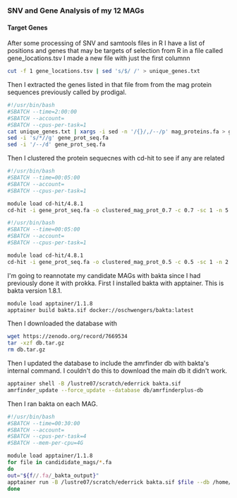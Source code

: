 ### SNV and Gene Analysis of my 12 MAGs

#### Target Genes

After some processing of SNV and samtools files in R I have a list of positions and genes that may be targets of selection from R in a file called gene_locations.tsv 
I made a new file with just the first columnn

```bash
cut -f 1 gene_locations.tsv | sed 's/$/ /' > unique_genes.txt
```

Then I extracted the genes listed in that file from from the mag protein sequences previously called by prodigal. 

```bash
#!/usr/bin/bash
#SBATCH --time=2:00:00
#SBATCH --account=
#SBATCH --cpus-per-task=1
cat unique_genes.txt | xargs -i sed -n '/{}/,/--/p' mag_proteins.fa > gene_prot_seq.fa
sed -i 's/*//g' gene_prot_seq.fa 
sed -i '/--/d' gene_prot_seq.fa 
```
Then I clustered the protein sequecnes with cd-hit to see if any are related

```bash
#!/usr/bin/bash
#SBATCH --time=00:05:00
#SBATCH --account=
#SBATCH --cpus-per-task=1

module load cd-hit/4.8.1
cd-hit -i gene_prot_seq.fa -o clustered_mag_prot_0.7 -c 0.7 -sc 1 -n 5 -d 30
```
```bash
#!/usr/bin/bash
#SBATCH --time=00:05:00
#SBATCH --account=
#SBATCH --cpus-per-task=1

module load cd-hit/4.8.1
cd-hit -i gene_prot_seq.fa -o clustered_mag_prot_0.5 -c 0.5 -sc 1 -n 2 -d 30
```

I'm going to reannotate my candidate MAGs with bakta since I had previously done it with prokka. First I installed bakta with apptainer. This is bakta version 1.8.1.

```bash
module load apptainer/1.1.8
apptainer build bakta.sif docker://oschwengers/bakta:latest
```

Then I downloaded the database with

```bash
wget https://zenodo.org/record/7669534
tar -xzf db.tar.gz
rm db.tar.gz
```

Then I updated the database to include the amrfinder db with bakta's internal command. I couldn't do this to download the main db it didn't work.
```bash
apptainer shell -B /lustre07/scratch/ederrick bakta.sif
amrfinder_update --force_update --database db/amrfinderplus-db
```

Then I ran bakta on each MAG.

```bash
#!/usr/bin/bash
#SBATCH --time=00:30:00
#SBATCH --account=
#SBATCH --cpus-per-task=4
#SBATCH --mem-per-cpu=4G

module load apptainer/1.1.8
for file in candididate_mags/*.fa
do
out="${f//.fa/_bakta_output}"
apptainer run -B /lustre07/scratch/ederrick bakta.sif $file --db /home/ederrick/scratch/db --output $out --threads 4 
done
```
